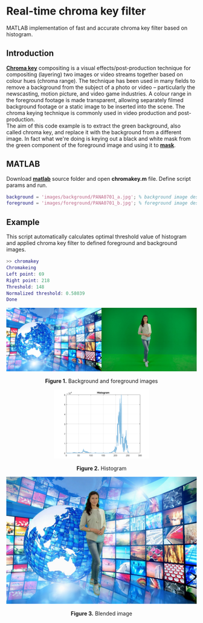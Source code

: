 # Real-time chroma key filter
MATLAB implementation of fast and accurate chroma key filter based on histogram.  

## Introduction
[**Chroma key**](https://en.wikipedia.org/wiki/Chroma_key) compositing is a visual effects/post-production technique for compositing (layering) two images or video streams together based on colour hues (chroma range). The technique has been used in many fields to remove a background from the subject of a photo or video – particularly the newscasting, motion picture, and video game industries. A colour range in the foreground footage is made transparent, allowing separately filmed background footage or a static image to be inserted into the scene. The chroma keying technique is commonly used in video production and post-production.  
The aim of this code example is to extract the green background, also called chroma key, and replace it with the background from a different image. In fact what we're doing is keying out a black and white mask from the green component of the foreground image and using it to [**mask**](https://obsessive-coffee-disorder.com/chromakeying-in-matlab/).  

## MATLAB
Download [**matlab**](matlab) source folder and open **chromakey.m** file. Define script params and run.
```matlab
background = 'images/background/PANA0701_a.jpg'; % background image destination
foreground = 'images/foreground/PANA0701_b.jpg'; % foreground image destination
```
## Example
This script automatically calculates optimal threshold value of histogram and applied chroma key filter to defined foreground and background images.  
```matlab
>> chromakey
Chromakeing
Left point: 69
Right point: 218
Threshold: 148
Normalized threshold: 0.58039
Done
```

<p align="center"><img width="50%" src="matlab/images/background/PANA0701_a.jpg"/><img width="50%" src="matlab/images/foreground/PANA0701_b.jpg"/></p>  
<p align="center"><b>Figure 1.</b> Background and foreground images</p>  

<p align="center"><img width="50%" src="docs/histogram.png" /></p>  
<p align="center"><b>Figure 2.</b> Histogram</p>  

<p align="center"><img width="100%" src="docs/result.png" /></p>  
<p align="center"><b>Figure 3.</b> Blended image</p>  
